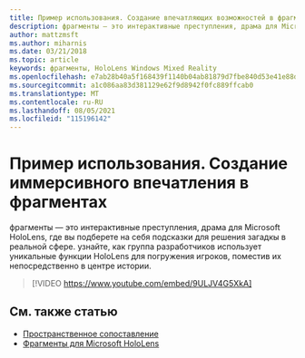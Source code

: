 ```yaml
---
title: Пример использования. Создание впечатляющих возможностей в фрагментах
description: фрагменты — это интерактивные преступления, драма для Microsoft HoloLens, где вы подберете на себя подсказки для решения загадкы в реальной сфере.
author: mattzmsft
ms.author: miharnis
ms.date: 03/21/2018
ms.topic: article
keywords: фрагменты, HoloLens Windows Mixed Reality
ms.openlocfilehash: e7ab28b40a5f168439f1140b04ab81879d7fbe840d53e41e88db8c243d95d477
ms.sourcegitcommit: a1c086aa83d381129e62f9d8942f0fc889ffcab0
ms.translationtype: MT
ms.contentlocale: ru-RU
ms.lasthandoff: 08/05/2021
ms.locfileid: "115196142"
---
```

# <a name="case-study---creating-an-immersive-experience-in-fragments"></a>Пример использования. Создание иммерсивного впечатления в фрагментах

фрагменты — это интерактивные преступления, драма для Microsoft HoloLens, где вы подберете на себя подсказки для решения загадкы в реальной сфере. узнайте, как группа разработчиков использует уникальные функции HoloLens для погружения игроков, поместив их непосредственно в центре истории.

>[!VIDEO https://www.youtube.com/embed/9ULJV4G5XkA]

## <a name="see-also"></a>См. также статью

* [Пространственное сопоставление](../design/spatial-mapping.md)
* [Фрагменты для Microsoft HoloLens](https://www.microsoft.com/p/fragments/9nblggh5ggm8)
